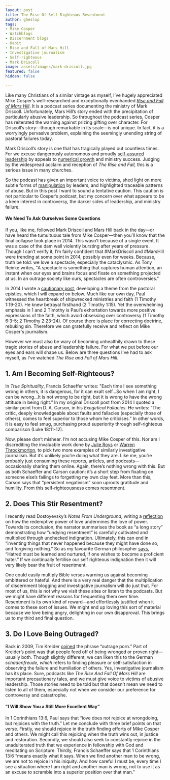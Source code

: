 ```yaml
---
layout: post
title: The Rise Of Self-Righteous Resentment
author: gheslop
tags:
- Mike Cosper
- Watchblogs
- Discernment blogs
- Habit
- Rise and Fall of Mars Hill
- Investigative journalism
- Self-righteous
- Mark Driscoll
image: assets/images/mark-driscoll.jpg
featured: false
hidden: false

---
```

Like many Christians of a similar vintage as myself, I’ve hugely appreciated Mike Cosper’s well-researched and exceptionally evenhanded [_Rise and Fall of Mars Hill_](https://www.christianitytoday.com/ct/podcasts/rise-and-fall-of-mars-hill/ "Christianity Today"). It is a podcast series documenting the ministry of Mark Driscoll. Unfortunately, Mars Hill’s story ended with the precipitation of particularly abusive leadership. So throughout the podcast series, Cosper has reiterated the warning against prizing gifting over character. For Driscoll’s story—though remarkable in its scale—is not unique. In fact, it is a worryingly pervasive problem, explaining the seemingly unending string of pastoral failures today.

Mark Driscoll’s story is one that has tragically played out countless times. For we excuse dangerously autonomous and proudly [self-assured leadership](https://rekindle.co.za/content/pastor-you-are-dispensable/ "You are Dispensable") by appeals to [numerical growth](https://rekindle.co.za/content/pastor-god-grows-churches/ "God Grows Churches") and ministry success. Judging by the widespread acclaim and reception of _The Rise and Fall,_ this is a serious issue in many churches.

So the podcast has given an important voice to victims, shed light on more subtle forms of [manipulation](https://rekindle.co.za/content/2019-11-28-kings-and-christian-leadership-church-politics "Church Politics") by leaders, and highlighted traceable patterns of abuse. But in this post I want to sound a tentative caution. This caution is not particular to Cosper’s podcast, but my concern over what appears to be a keen interest in controversy, the darker sides of leadership, and ministry failure.

#### We Need To Ask Ourselves Some Questions

If you, like me, followed Mark Driscoll and Mars Hill back in the day—or have heard the tumultuous tale from Mike Cosper—then you’ll know that the final collapse took place in 2014. This wasn’t because of a single event. It was a case of the dam wall violently bursting after years of pressure. Though I can’t verify it, I’m fairly confident that #MarkDriscoll and #MarsHill were trending at some point in 2014, possibly even for weeks. Because, truth be told: we love a spectacle, especially the cataclysmic. As Tony Reinke writes, "A spectacle is something that captures human attention, an instant when our eyes and brains focus and fixate on something projected at us. In an outrage society like ours, spectacles are often controversies."

In 2014 I wrote a [cautionary post](https://rekindle.co.za/content/doodle-driscoll-perilous-negativism-and-the-apostle-paul/ "Perilous Negativism"), developing a theme from the pastoral epistles, which I will expand on below. Much like our own day, Paul witnessed the heartbreak of shipwrecked ministries and faith (1 Timothy 1:19-20). He knew betrayal firsthand (2 Timothy 1:15). Yet the overwhelming emphasis in 1 and 2 Timothy is Paul’s exhortation towards more positive expressions of the faith, which avoid obsessing over controversy (1 Timothy 6:3-5; 2 Timothy 2:23-24). Of course there is place for correcting doctrine, rebuking sin. Therefore we can gratefully receive and reflect on Mike Cosper's journalism.

However we must also be wary of becoming unhealthily drawn to these tragic stories of abuse and leadership failure. For what we put before our eyes and ears will shape us. Below are three questions I've had to ask myself, as I've watched _The Rise and Fall of Mars Hill_.

## 1. Am I Becoming Self-Righteous?

In _True Spirituality_, Francis Schaeffer writes: "Each time I see something wrong in others, it is dangerous, for it can exalt self...So when I am right, I can be wrong...It is not wrong to be right, but it is wrong to have the wrong attitude in being right.” In my original Driscoll post from 2014 I quoted a similar point from D. A. Carson, in his _Exegetical Fallacies_. He writes: “The critic, deeply knowledgeable about faults and fallacies (especially those of others), comes to feel superior to those whom he criticises.” In other words, it is easy to feel smug, purchasing proud superiority through self-righteous comparison (Luke 18:11-12).

Now, please don’t mishear. I’m not accusing Mike Cosper of this. Nor am I discrediting the invaluable work done by [Julie Roys](https://julieroys.com "Roys Report") or [Warren Throckmorton](https://www.wthrockmorton.com "Throckmorton"), to pick two more examples of similarly investigative journalism. But it’s unlikely you’re doing what they are. Like me, you’re probably just consuming these reports, articles, and podcasts—occasionally sharing them online. Again, there’s nothing wrong with this. But as both Schaeffer and Carson caution: it’s a short step from fixating on someone else’s failings to forgetting my own clay feet. More than this, Carson says that “persistent negativism” soon uproots gratitude and humility. From this self-righteousness comes resentment.

## 2. Does This Stir Resentment?

I recently read Dostoyevsky’s _Notes From Underground_, writing a [reflection](https://rekindle.co.za/content/2021-09-08-gospel-notes-from-underground "Underground Gospel") on how the redemptive power of love undermines the love of power. Towards its conclusion, the narrator summarises the book as “a long story” demonstrating how “undying resentment” is carefully cultivated and multiplied through unchecked indignation. Ultimately, this can end in “inventing things that never happened because they might have done so, and forgiving nothing.” So as my favourite German philosopher [says](https://rekindle.co.za/content/2020-07-31-fridays-with-fred "Nietzsche on Habit"), “Hatred must be learned and nurtured, if one wishes to become a proficient hater.” If we continually fertilise our self righteous indignation then it will very likely bear the fruit of resentment.

One could easily multiply Bible verses warning us against becoming embittered or hateful. And there is a very real danger that the multiplication of discernment blogging and investigative journalism will do just that. For most of us, this is not why we visit these sites or listen to the podcasts. But we might have different reasons for frequenting them over time. Resentment is its own kind of reward—and effortlessly justified when it comes to these sort of issues. We might end up loving this sort of material because we love being angry, delighting in our own disapproval. This brings us to my third and final question.

## 3. Do I Love Being Outraged?

Back in 2009, Tim Kreider [coined](https://opinionator.blogs.nytimes.com/2009/07/14/isnt-it-outrageous/ "Isn't It Outrageous?") the phrase “outrage porn.” Part of Kreider’s point was that people feed off of being wronged or proven right—usually both. Though slightly different, we can liken this to the German _schadenfreude, which_ refers to finding pleasure or self-satisfaction in observing the failure and humiliation of others. Yes, investigative journalism has its place. Sure, podcasts like _The Rise And Fall Of Mars Hill_ are important precautionary tales, and we must give voice to victims of abusive leadership. Those stories need to be told but that doesn’t mean we need to listen to all of them, especially not when we consider our preference for controversy and catastrophe.

#### "I Will Show You a Still More Excellent Way"

In 1 Corinthians 13:6, Paul says that “love does not rejoice at wrongdoing, but rejoices with the truth.” Let me conclude with three brief points on that verse. Firstly, we should rejoice in the truth finding efforts of Mike Cosper and others. We might call this rejoicing when the truth wins out, in justice and restoration. Secondly, we should also seek to constantly rejoice in the unadulterated truth that we experience in fellowship with God and meditating on Scripture. Thirdly, Francis Schaeffer says that 1 Corinthians 13:6 “means exactly what it says. When we find another man to be wrong, we are not to rejoice in his iniquity. And how careful I must be, every time I see a situation where I am right and another man is wrong, not to use it as an excuse to scramble into a superior position over that man.”